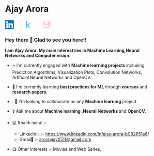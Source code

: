 # Ajay Arora

[![linkedin](https://github.com/Ajay0511/Ajay0511.github.io/blob/master/Webp.net-resizeimage.png)](https://www.linkedin.com/in/ajay-arora-b082651a6/)&nbsp;&nbsp;&nbsp;&nbsp;&nbsp;&nbsp;&nbsp;
[![kaggle](https://github.com/Ajay0511/Ajay0511.github.io/blob/master/kaggle.png)](https://www.kaggle.com/Ajay0511)&nbsp;&nbsp;&nbsp;&nbsp;&nbsp;&nbsp;&nbsp;
[![mail](https://github.com/Ajay0511/Ajay0511.github.io/blob/master/m1.png)](mailto:aroraajay0511@gmail.com)



### Hey there 👋 Glad to see you here!!

**I am Ajay Arora. My main interest lies in Machine Learning,Neural Networks and Computer vision.**

* :star: I'm currently engaged with **Machine learning projects** including Prediction Algorithms, Visualization Plots, Convolution Networks, Artificial Neural Networks and OpenCV.

* :book: I'm currently learning **best practices for ML** through **courses** and **research papers**.

* : :two_men_holding_hands: I'm looking to colloborate on any **Machine learning** project.

* :question: Ask me about **Machine learning** ,**Neural Networks** and **OpenCV**.

* :computer: Reach me at :-
    * Linkedin:boom: :- https://www.linkedin.com/in/ajay-arora-b082651a6/
    * Gmail:email: :- aroraajay0511@gmail.com

* :tv: Other Interests :- Movies and Web Series.


